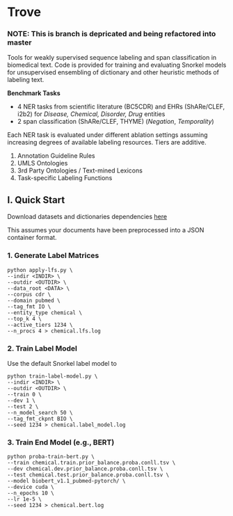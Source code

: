 # Trove
### NOTE: This is branch is depricated and being refactored into master
 
Tools for weakly supervised sequence labeling and span classification in biomedical text. Code is provided for training and evaluating Snorkel models for unsupervised ensembling of dictionary and other heuristic methods of labeling text.
 
**Benchmark Tasks**

 - 4 NER tasks from scientific literature (BC5CDR) and EHRs (ShARe/CLEF, i2b2) for *Disease, Chemical, Disorder, Drug* entities
 - 2 span classification (ShARe/CLEF, THYME) (*Negation*, *Temporality*) 

Each NER task is evaluated under different ablation settings assuming increasing degrees of available labeling resources. Tiers are additive.

1. Annotation Guideline Rules
2. UMLS Ontologies 
3. 3rd Party Ontologies / Text-mined Lexicons
4. Task-specific Labeling Functions

## I. Quick Start

Download datasets and dictionaries dependencies [here](https://drive.google.com/drive/folders/1zeZPZUBlV-jh-WCDK8YnkIU3Pm-LSqwu?usp=sharing)

This assumes your documents have been preprocessed into a JSON container format. 

### 1. Generate Label Matrices 
```
python apply-lfs.py \
--indir <INDIR> \
--outdir <OUTDIR> \
--data_root <DATA> \
--corpus cdr \
--domain pubmed \
--tag_fmt IO \
--entity_type chemical \
--top_k 4 \
--active_tiers 1234 \
--n_procs 4 > chemical.lfs.log
```

### 2. Train Label Model
Use the default Snorkel label model to 

```
python train-label-model.py \
--indir <INDIR> \
--outdir <OUTDIR> \
--train 0 \
--dev 1 \
--test 2 \
--n_model_search 50 \
--tag_fmt_ckpnt BIO \
--seed 1234 > chemical.label_model.log
```

### 3. Train End Model (e.g., BERT) 

```
python proba-train-bert.py \
--train chemical.train.prior_balance.proba.conll.tsv \
--dev chemical.dev.prior_balance.proba.conll.tsv \
--test chemical.test.prior_balance.proba.conll.tsv \
--model biobert_v1.1_pubmed-pytorch/ \
--device cuda \
--n_epochs 10 \
--lr 1e-5 \
--seed 1234 > chemical.bert.log
```

